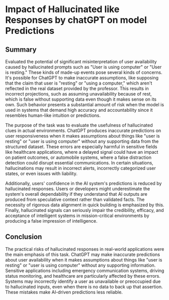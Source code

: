 
# Impact of Hallucinated like Responses by chatGPT on model Predictions

## Summary

Evaluated the potential of significant misinterpretation of user availability caused by hallucinated prompts such as "User is using computer" or "User is resting." These kinds of made-up events pose several kinds of concerns. It's possible for ChatGPT to make inaccurate assumptions, like supposing that the claim that user is "resting" or "using a computer," which aren't reflected in the real dataset provided by the professor. This results in incorrect projections, such as assuming unavailability because of rest, which is false without supporting data even though it makes sense on its own. Such behavior presents a substantial amount of risk when the model is used in systems that demand high accuracy and accountability since it resembles human-like intuition or predictions.

The purpose of the task was to evaluate the usefulness of hallucinated clues in actual environments. ChatGPT produces inaccurate predictions on user responsiveness when it makes assumptions about things like "user is resting" or "user is using computer" without any supporting data from the structured dataset. These errors are especially harmful in sensitive fields like healthcare applications, where a delayed signal could have an impact on patient outcomes, or automobile systems, where a false distraction detection could disrupt essential communications. In certain situations, hallucinations may result in incorrect alerts, incorrectly categorized user states, or even issues with liability.

Additionally, users' confidence in the AI system's predictions is reduced by hallucinated responses. Users or developers might underestimate the system's overall dependability if they understand that AI outputs are produced from speculative context rather than validated facts. The necessity of rigorous data alignment in quick building is emphasized by this. Finally, hallucinated signals can seriously impair the credibility, efficacy, and acceptance of intelligent systems in mission-critical environments by producing a false impression of intelligence.

## Conclusion

The practical risks of hallucinated responses in real-world applications were the main emphasis of this task. ChatGPT may make inaccurate predictions about user availability when it makes assumptions about things like "user is resting" or "user is using computer" without any supporting information. Sensitive applications including emergency communication systems, driving status monitoring, and healthcare are particularly affected by these errors. Systems may incorrectly identify a user as unavailable or preoccupied due to hallucinated inputs, even when there is no data to back up that assertion. These mistakes make AI-driven predictions less reliable.
